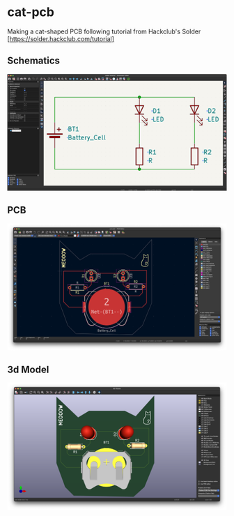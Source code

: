 # cat-pcb
Making a cat-shaped PCB following tutorial from Hackclub's Solder [https://solder.hackclub.com/tutorial]

## Schematics
![schematics diagram](./images/schematics.png)

## PCB
![pcb diagram](./images/pcb.png)

## 3d Model
![3d diagram](./images/3d-model.png)
